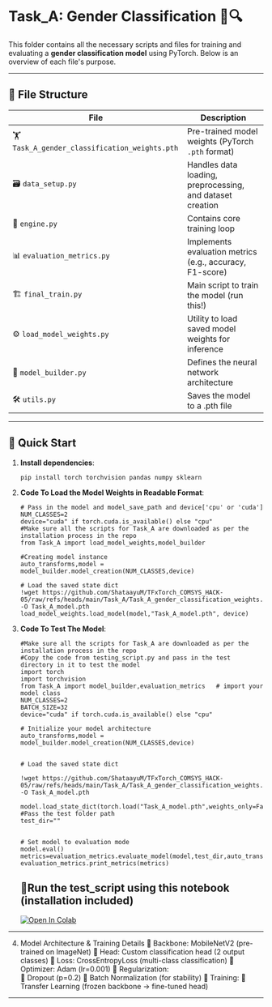 # Task_A: Gender Classification 👥🔍

This folder contains all the necessary scripts and files for training and evaluating a **gender classification model** using PyTorch. Below is an overview of each file's purpose.

---

## 📂 File Structure

| File | Description |
|------|-------------|
| 🏋️ `Task_A_gender_classification_weights.pth` | Pre-trained model weights (PyTorch `.pth` format) |
| 🗃️ `data_setup.py` | Handles data loading, preprocessing, and dataset creation |
| 🚀 `engine.py` | Contains core training loop |
| 📊 `evaluation_metrics.py` | Implements evaluation metrics (e.g., accuracy, F1-score) |
| 🏗️ `final_train.py` | Main script to train the model (run this!) |
| ⚙️ `load_model_weights.py` | Utility to load saved model weights for inference |
| 🧠 `model_builder.py` | Defines the neural network architecture |
| 🛠️ `utils.py` | Saves the model to a .pth file |

---

## 🚀 Quick Start

1. **Install dependencies**:
   ```
   pip install torch torchvision pandas numpy sklearn 
   ```
2. **Code To Load the Model Weights in Readable Format**:
   ```
   # Pass in the model and model_save_path and device['cpu' or 'cuda']
   NUM_CLASSES=2
   device="cuda" if torch.cuda.is_available() else "cpu"
   #Make sure all the scripts for Task_A are downloaded as per the installation process in the repo
   from Task_A import load_model_weights,model_builder

   #Creating model instance
   auto_transforms,model = model_builder.model_creation(NUM_CLASSES,device)
   
   # Load the saved state dict
   !wget https://github.com/ShataayuM/TFxTorch_COMSYS_HACK-05/raw/refs/heads/main/Task_A/Task_A_gender_classification_weights.pth -O Task_A_model.pth
   load_model_weights.load_model(model,"Task_A_model.pth", device)
   ```
3. **Code To Test The Model**:
   ```
   #Make sure all the scripts for Task_A are downloaded as per the installation process in the repo
   #Copy the code from testing_script.py and pass in the test directory in it to test the model
   import torch
   import torchvision
   from Task_A import model_builder,evaluation_metrics   # import your model class
   NUM_CLASSES=2
   BATCH_SIZE=32
   device="cuda" if torch.cuda.is_available() else "cpu"
   
   # Initialize your model architecture
   auto_transforms,model = model_builder.model_creation(NUM_CLASSES,device)
   
   
   # Load the saved state dict
   
   !wget https://github.com/ShataayuM/TFxTorch_COMSYS_HACK-05/raw/refs/heads/main/Task_A/Task_A_gender_classification_weights.pth -O Task_A_model.pth
   
   model.load_state_dict(torch.load("Task_A_model.pth",weights_only=False))
   #Pass the test folder path 
   test_dir=""
   
   
   # Set model to evaluation mode
   model.eval()
   metrics=evaluation_metrics.evaluate_model(model,test_dir,auto_transforms,BATCH_SIZE,device,NUM_CLASSES)
   evaluation_metrics.print_metrics(metrics)
   ```
   ## 🚀Run the test_script using this notebook (installation included)
   [![Open In Colab](https://colab.research.google.com/assets/colab-badge.svg)](https://colab.research.google.com/drive/1lQrnUYdtKuWNO71swIEYa3kiDspUsWG9?usp=sharing)

---
   4. Model Architecture & Training Details
   🔹 Backbone: MobileNetV2 (pre-trained on ImageNet)
   🔹 Head: Custom classification head (2 output classes)
   🔹 Loss: CrossEntropyLoss (multi-class classification)
   🔹 Optimizer: Adam (lr=0.001)
   🔹 Regularization:  
     🔹  Dropout (p=0.2)
     🔹 Batch Normalization (for stability)
     🔹 Training: 🔄 Transfer Learning (frozen backbone → fine-tuned head)

---
